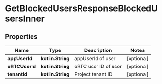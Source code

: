 
# GetBlockedUsersResponseBlockedUsersInner

## Properties
Name | Type | Description | Notes
------------ | ------------- | ------------- | -------------
**appUserId** | **kotlin.String** | appUserId of user |  [optional]
**eRTCUserId** | **kotlin.String** | eRTC user ID of user |  [optional]
**tenantId** | **kotlin.String** | Project tenant ID |  [optional]



